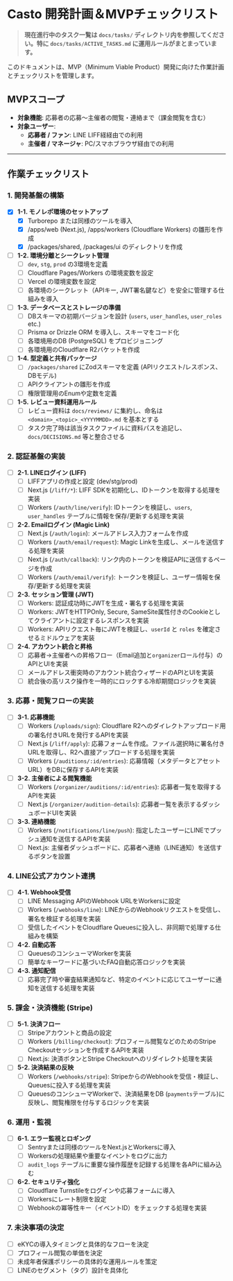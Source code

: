 # Casto 開発計画＆MVPチェックリスト

> **現在進行中のタスク一覧は `docs/tasks/` ディレクトリ内を参照してください。特に `docs/tasks/ACTIVE_TASKS.md` に運用ルールがまとまっています。**

このドキュメントは、MVP（Minimum Viable Product）開発に向けた作業計画とチェックリストを管理します。

## MVPスコープ
- **対象機能**: 応募者の応募～主催者の閲覧・連絡まで（課金閲覧を含む）
- **対象ユーザー**:
  - **応募者 / ファン**: LINE LIFF経経由での利用
  - **主催者 / マネージャ**: PC/スマホブラウザ経由での利用

---

## 作業チェックリスト

### 1. 開発基盤の構築
- [x] **1-1. モノレポ環境のセットアップ**
  - [x] Turborepo または同様のツールを導入
  - [x] /apps/web (Next.js), /apps/workers (Cloudflare Workers) の雛形を作成
  - [x] /packages/shared, /packages/ui のディレクトリを作成
- [ ] **1-2. 環境分離とシークレット管理**
  - [ ] `dev`, `stg`, `prod` の3環境を定義
  - [ ] Cloudflare Pages/Workers の環境変数を設定
  - [ ] Vercel の環境変数を設定
  - [ ] 各環境のシークレット（APIキー, JWT署名鍵など）を安全に管理する仕組みを導入
- [ ] **1-3. データベースとストレージの準備**
  - [ ] DBスキーマの初期バージョンを設計 (`users`, `user_handles`, `user_roles` etc.)
  - [ ] Prisma or Drizzle ORM を導入し、スキーマをコード化
  - [ ] 各環境用のDB (PostgreSQL) をプロビジョニング
  - [ ] 各環境用のCloudflare R2バケットを作成
- [ ] **1-4. 型定義と共有パッケージ**
  - [ ] `/packages/shared` にZodスキーマを定義 (APIリクエスト/レスポンス、DBモデル)
  - [ ] APIクライアントの雛形を作成
  - [ ] 権限管理用のEnumや定数を定義
- [ ] **1-5. レビュー資料運用ルール**
  - [ ] レビュー資料は `docs/reviews/` に集約し、命名は `<domain>_<topic>_<YYYYMMDD>.md` を基本とする
  - [ ] タスク完了時は該当タスクファイルに資料パスを追記し、`docs/DECISIONS.md` 等と整合させる

### 2. 認証基盤の実装
- [ ] **2-1. LINEログイン (LIFF)**
  - [ ] LIFFアプリの作成と設定 (dev/stg/prod)
  - [ ] Next.js (`/liff/*`): LIFF SDKを初期化し、IDトークンを取得する処理を実装
  - [ ] Workers (`/auth/line/verify`): IDトークンを検証し、`users`, `user_handles` テーブルに情報を保存/更新する処理を実装
- [ ] **2-2. Emailログイン (Magic Link)**
  - [ ] Next.js (`/auth/login`): メールアドレス入力フォームを作成
  - [ ] Workers (`/auth/email/request`): Magic Linkを生成し、メールを送信する処理を実装
  - [ ] Next.js (`/auth/callback`): リンク内のトークンを検証APIに送信するページを作成
  - [ ] Workers (`/auth/email/verify`): トークンを検証し、ユーザー情報を保存/更新する処理を実装
- [ ] **2-3. セッション管理 (JWT)**
  - [ ] Workers: 認証成功時にJWTを生成・署名する処理を実装
  - [ ] Workers: JWTをHTTPOnly, Secure, SameSite属性付きのCookieとしてクライアントに設定するレスポンスを実装
  - [ ] Workers: APIリクエスト毎にJWTを検証し、`userId` と `roles` を確定させるミドルウェアを実装
- [ ] **2-4. アカウント統合と昇格**
  - [ ] 応募者→主催者への昇格フロー（Email追加と`organizer`ロール付与）のAPIとUIを実装
  - [ ] メールアドレス衝突時のアカウント統合ウィザードのAPIとUIを実装
  - [ ] 統合後の高リスク操作を一時的にロックする冷却期間ロジックを実装

### 3. 応募・閲覧フローの実装
- [ ] **3-1. 応募機能**
  - [ ] Workers (`/uploads/sign`): Cloudflare R2へのダイレクトアップロード用の署名付きURLを発行するAPIを実装
  - [ ] Next.js (`/liff/apply`): 応募フォームを作成。ファイル選択時に署名付きURLを取得し、R2へ直接アップロードする処理を実装
  - [ ] Workers (`/auditions/:id/entries`): 応募情報（メタデータとアセットURL）をDBに保存するAPIを実装
- [ ] **3-2. 主催者による閲覧機能**
  - [ ] Workers (`/organizer/auditions/:id/entries`): 応募者一覧を取得するAPIを実装
  - [ ] Next.js (`/organizer/audition-details`): 応募者一覧を表示するダッシュボードUIを実装
- [ ] **3-3. 連絡機能**
  - [ ] Workers (`/notifications/line/push`): 指定したユーザーにLINEでプッシュ通知を送信するAPIを実装
  - [ ] Next.js: 主催者ダッシュボードに、応募者へ連絡（LINE通知）を送信するボタンを設置

### 4. LINE公式アカウント連携
- [ ] **4-1. Webhook受信**
  - [ ] LINE Messaging APIのWebhook URLをWorkersに設定
  - [ ] Workers (`/webhooks/line`): LINEからのWebhookリクエストを受信し、署名を検証する処理を実装
  - [ ] 受信したイベントをCloudflare Queuesに投入し、非同期で処理する仕組みを構築
- [ ] **4-2. 自動応答**
  - [ ] QueuesのコンシューマWorkerを実装
  - [ ] 簡単なキーワードに基づいたFAQ自動応答ロジックを実装
- [ ] **4-3. 通知配信**
  - [ ] 応募完了時や審査結果通知など、特定のイベントに応じてユーザーに通知を送信する処理を実装

### 5. 課金・決済機能 (Stripe)
- [ ] **5-1. 決済フロー**
  - [ ] Stripeアカウントと商品の設定
  - [ ] Workers (`/billing/checkout`): プロフィール閲覧などのためのStripe Checkoutセッションを作成するAPIを実装
  - [ ] Next.js: 決済ボタンとStripe Checkoutへのリダイレクト処理を実装
- [ ] **5-2. 決済結果の反映**
  - [ ] Workers (`/webhooks/stripe`): StripeからのWebhookを受信・検証し、Queuesに投入する処理を実装
  - [ ] QueuesのコンシューマWorkerで、決済結果をDB (`payments`テーブル)に反映し、閲覧権限を付与するロジックを実装

### 6. 運用・監視
- [ ] **6-1. エラー監視とロギング**
  - [ ] Sentryまたは同様のツールをNext.jsとWorkersに導入
  - [ ] Workersの処理結果や重要なイベントをログに出力
  - [ ] `audit_logs` テーブルに重要な操作履歴を記録する処理を各APIに組み込む
- [ ] **6-2. セキュリティ強化**
  - [ ] Cloudflare Turnstileをログインや応募フォームに導入
  - [ ] Workersにレート制限を設定
  - [ ] Webhookの冪等性キー（イベントID）をチェックする処理を実装

### 7. 未決事項の決定
- [ ] eKYCの導入タイミングと具体的なフローを決定
- [ ] プロフィール閲覧の単価を決定
- [ ] 未成年者保護ポリシーの具体的な運用ルールを策定
- [ ] LINEのセグメント（タグ）設計を具体化
